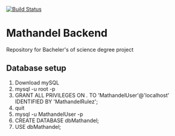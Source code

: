 [![Build Status](https://travis-ci.org/Kubster96/MathandelBackend.svg?branch=master)](https://travis-ci.org/Kubster96/MathandelBackend)

# Mathandel Backend

Repository for Bacheler's of science degree project

## Database setup

1. Download mySQL
2. mysql -u root -p
3. GRANT ALL PRIVILEGES ON *.* TO 'MathandelUser'@'localhost' IDENTIFIED BY 'MathandelRulez';
4. quit
5. mysql -u MathandelUser -p
6. CREATE DATABASE dbMathandel;
7. USE dbMathandel;

